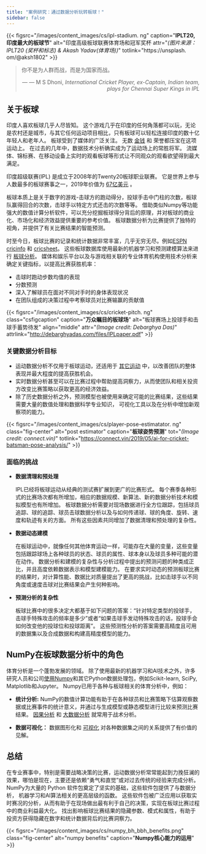 ```yaml
---
title: "案例研究：通过数据分析玩转板球！"
sidebar: false
---
```


{{< figsrc="/images/content_images/cs/ipl-stadium. ng" caption="**IPLT20, 印度最大的板球节**" alt="印度高级板球联赛体育场和冠军奖杯 attr="*(图片来源：IPLT20 (奖杯和标志) & Akash Yadav(体育场))*" totlink="https://unsplash. om/@aksh1802" >}}

<blockquote cite="https://www.scoopwhoop.com/sports/ms-dhoni/">
    <p>你不是为人群而战，而是为国家而战。</p>
    <footer align="right">— — M S Dhoni, <cite>International Cricket Player, ex-Captain, Indian team, plays for Chennai Super Kings in IPL</cite></footer>
</blockquote>

## 关于板球

印度人喜欢板球几乎人尽皆知。 这个游戏几乎在印度的任何角落都可以玩，无论是农村还是城市，与其它任何运动项目相比，只有板球可以轻松连接印度的数十亿年轻人和老年人。 板球受到了媒体的广泛关注。 无数 [金钱](https://www.statista.com/topics/4543/indian-premier-league-ipl/) 和 荣誉都压宝在这项运动上。 在过去的几年中，数据技术分析确实成为了运动场上的常胜将军。 流媒体、锦标赛、在移动设备上实时的观看板球等形式让不同观众的观看欲望得到最大满足。

印度超级联赛(IPL) 是成立于2008年的Twenty20板球职业联赛。 它是世界上参与人数最多的板球赛事之一，2019年价值为 [67亿美元](https://en.wikipedia.org/wiki/Indian_Premier_League) 。

板球本质上是关于数字的游戏-击球方的跑动得分，投球手击中门柱的次数，板球队赢得回合的次数，击球手以特定方式还击的次数等等。 借助类似Numpy等功能强大的数值计算分析软件，可以充分挖掘板球得分背后的原理，并对板球的商业化、市场化和经济效益提供重要的参考价值。 板球数据分析为比赛提供了独特的视角，并提供了有关比赛结果的智能预测。

时至今日，板球比赛的记录和统计数据非常丰富，几乎无穷无尽。例如[ESPN cricinfo](https://stats.espncricinfo.com/ci/engine/stats/index.html) 和 [cricsheet](https://cricsheet.org)。 这些板球数据库使用最新的机器学习和预测建模算法来进行 [板球分析](https://www.researchgate.net/publication/336886516_Data_visualization_and_toss_related_analysis_of_IPL_teams_and_batsmen_performances)。 媒体和娱乐平台以及与游戏相关联的专业体育机构使用技术分析来确定关键指标，以提高比赛获胜机率：

* 击球时跑动步数均值的表现
* 分数预测
* 深入了解球员在面对不同对手时的身体表现状况
* 在团队组成的决策过程中考察球员对比赛输赢的贡献值

{{< figsrc="/images/content_images/cs/cricket-pitch. ng" class="csfigcaption" caption="**万众瞩目的板球场**" alt="板球赛场上投球手和击球手蓄势待发" align="middle" attr="*(Image credit: Debarghya Das)*" attrlink="http://debarghyadas.com/files/IPLpaper.pdf" >}}

### 关键数据分析目标

* 运动数据分析不仅用于板球运动，还适用于 [其它运动](https://adtmag.com/blogs/dev-watch/2017/07/sports-analytics.aspx) 中，以改善团队的整体表现并最大程度的提高获胜机会。
* 实时数据分析甚至可以在比赛过程中帮助提高洞察力，从而使团队和相关投资方改变比赛策略以获取更高的经济效益。
* 除了历史数据分析之外，预测模型也被使用来确定可能的比赛结果，这些结果需要大量的数值处理和数据科学专业知识， 可视化工具以及在分析中增加新观察项的能力。

{{< figsrc="/images/content_images/cs/player-pose-estimatator. ng" class="fig-center" alt="post estimator" caption="**板球姿势预测**" tot="*(Image credit: connect.vin)*" totlink="https://connect.vin/2019/05/ai-for-cricket-batsman-pose-analysis/" >}}

### 面临的挑战

* **数据清理和预处理**

  IPL已经将板球运动从经典的测试赛扩展到更广的比赛形式。 每个赛季各种形式的比赛场次都有所增加，相应的数据规模、新算法、新的数据分析技术和模拟模型也有所增加。 板球数据分析需要对现场数据进行全方位跟踪，包括球员追踪、球的追踪、球员击球数据分析以及与如何传递球、球的角度、旋转、速度和轨迹有关的方面。 所有这些因素共同增加了数据清理和预处理的复杂性。

* **数据动态建模**

  在板球运动中，就像任何其他体育运动一样，可能存在大量的变量，这些变量包括跟踪球场上各种球员的状态、球员的属性、球本身以及球员多种可能的潜在动作。 数据分析和建模的复杂性与分析过程中提出的预测问题的种类成正比，并且高度依赖数据表示和模型建模能力。 在要求实时动态的预测板球比赛的结果时，对计算性能、数据比对质量提出了更高的挑战，比如击球手以不同角度或速度击球对比赛结果会产生何种影响。

* **预测分析的复杂性**

  板球比赛中的很多决定大都基于如下问题的答案：“针对特定类型的投球手，击球手特殊攻击的频率是多少”或者“如果击球手发动特殊攻击的话，投球手会如何改变他的投球位和投球距离”。 这些预测性分析的答案需要高精度且可用的数据集以及合成数据和构建高精度模型的能力。

## NumPy在板球数据分析中的角色

体育分析是一个蓬勃发展的领域。 除了使用最新的机器学习和AI技术之外，许多研究人员和公司[使用Numpy](https://adtmag.com/blogs/dev-watch/2017/07/sports-analytics.aspx)和其它Python数据处理包，例如Scikit-learn, SciPy, Matplotlib和Jupyter。  Numpy已用于各种与板球相关的体育分析中，例如：

* **统计分析:** NumPy的数值计算功能有助于在各种球员和比赛策略下估算观察数据或比赛事件的统计意义，并通过与生成模型或静态模型进行比较来预测比赛结果。 [因果分析](https://amplitude.com/blog/2017/01/19/causation-correlation) 和 [大数据分析](https://www.ncbi.nlm.nih.gov/pmc/articles/PMC4996805/) 就常用于战术分析。

* **数据可视化：** 数据图形化和 [可视化](https://towardsdatascience.com/advanced-sports-visualization-with-pandas-matplotlib-and-seaborn-9c16df80a81b) 对各种数据集之间的关系提供了有价值的见解。

## 总结

在专业赛事中，特别是需要战略决策的比赛，运动数据分析常常能起到力挽狂澜的效果，哪怕是现在，主要还是依赖“勇气和直觉”或对过去传统的经验来完成分析。 NumPy为大量的 Python 软件包奠定了坚实的基础，这些软件包提供了与数据分析， 机器学习和AI算法相关的更高层级的函数。 这些软件包被广泛应用以获取实时赛况的分析，从而有助于在现场做出最有利于自己的决策，实现在板球比赛过程中的商业利益最大化。 找出影响板球比赛结果的隐藏参数、模式和属性，有助于投资方获得隐藏在数字和统计数据背后的比赛洞察力。

{{< figsrc="/images/content_images/cs/numpy_bh_bbh_benefits.png" class="fig-center" alt="numpy benefits" caption="**Numpy核心能力的运用**" >}}
